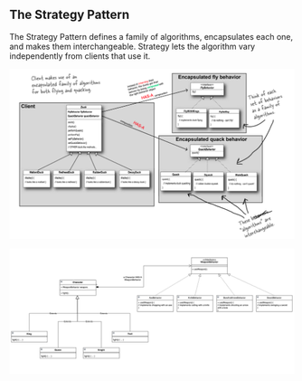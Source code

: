 ## The Strategy Pattern
 The Strategy Pattern defines a family of algorithms, encapsulates each one, and makes them interchangeable. Strategy lets the algorithm vary independently from clients that use it.


![strategy-pattern.png](src%2Fmain%2Fresources%2Fstrategy-pattern.png)

![strategy-pattern-character-weapons.png](src%2Fmain%2Fresources%2Fstrategy-pattern-character-weapons.png)